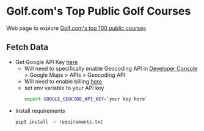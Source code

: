 # Golf.com's Top Public Golf Courses

Web page to explore [Golf.com's top 100 public courses](https://golf.com/travel/courses/best-public-golf-courses-top-100-you-can-play-2020-21/)

## Fetch Data
* Get Google API Key [here](https://console.cloud.google.com/project/_/apiui/credential?_ga=2.188521064.153410142.1620194316-1220513884.1542082721)
    - Will need to specifically enable Geocoding API in [Developer Console](https://console.developers.google.com/) > Google Maps > APIs > Geocoding API
    - Will need to enable billing [here](https://console.cloud.google.com/billing?_ga=2.160027005.1955764839.1620197454-1220513884.1542082721)
    - set env variable to your API key
        ```bash
        export GOOGLE_GEOCODE_API_KEY=`your key here`
        ```
* Install requirements
    ```bash
    pip3 install -r requirements.txt
    ```



